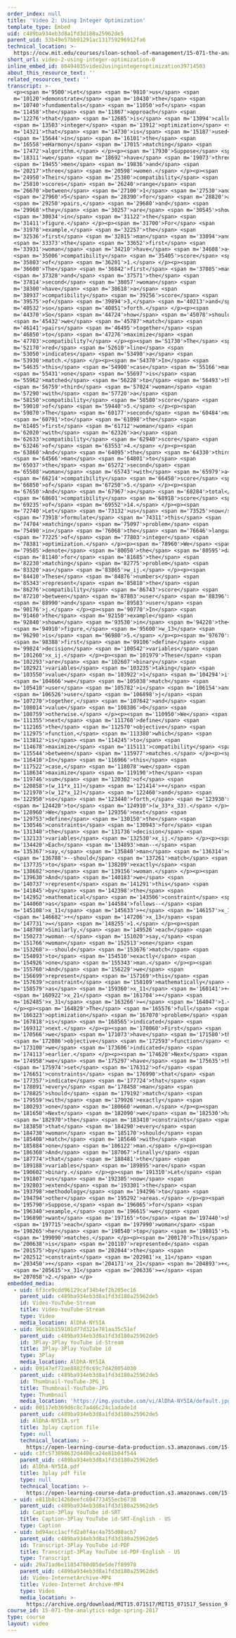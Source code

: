```yaml
---
order_index: null
title: 'Video 2: Using Integer Optimization'
template_type: Embed
uid: c489ba934eb3d8a1fd3d180a25962de5
parent_uid: 53b49e57bb91291ac131759296912fa6
technical_location: >-
  https://ocw.mit.edu/courses/sloan-school-of-management/15-071-the-analytics-edge-spring-2017/integer-optimization/eharmony-maximizing-the-probability-of-love/video-2-using-integer-optimization/video-2-using-integer-optimization-0
short_url: video-2-using-integer-optimization-0
inline_embed_id: 80494035video2usingintegeroptimization39714503
about_this_resource_text: ''
related_resources_text: ''
transcript: >-
  <p><span m='9500'>Let</span> <span m='9810'>us</span> <span
  m='10120'>demonstrate</span> <span m='10430'>the</span> <span
  m='10740'>fundamentals</span> <span m='11050'>of</span> <span
  m='11458'>the</span> <span m='11867'>approach</span> <span
  m='12276'>that</span> <span m='12685'>is</span> <span m='13094'>called</span>
  <span m='13503'>integer</span> <span m='13912'>optimization</span> <span
  m='14321'>that</span> <span m='14730'>is</span> <span m='15187'>used</span>
  <span m='15644'>in</span> <span m='16101'>the</span> <span
  m='16558'>eHarmony</span> <span m='17015'>matching</span> <span
  m='17472'>algorithm.</span> </p><p><span m='17930'>Suppose</span> <span
  m='18311'>we</span> <span m='18692'>have</span> <span m='19073'>three</span>
  <span m='19455'>men</span> <span m='19836'>and</span> <span
  m='20217'>three</span> <span m='20598'>women.</span> </p><p><span
  m='24950'>Their</span> <span m='25380'>compatibility</span> <span
  m='25810'>scores</span> <span m='26240'>range</span> <span
  m='26670'>between</span> <span m='27100'>1</span> <span m='27530'>and</span>
  <span m='27960'>5</span> <span m='28390'>for</span> <span m='28820'>all</span>
  <span m='29250'>pairs,</span> <span m='29680'>and</span> <span
  m='29968'>they</span> <span m='30257'>are</span> <span m='30545'>shown</span>
  <span m='30834'>in</span> <span m='31122'>the</span> <span
  m='31411'>figure.</span> </p><p><span m='31700'>For</span> <span
  m='31978'>example,</span> <span m='32257'>the</span> <span
  m='32536'>first</span> <span m='32815'>man</span> <span m='33094'>and</span>
  <span m='33373'>the</span> <span m='33652'>first</span> <span
  m='33931'>woman</span> <span m='34210'>have</span> <span m='34608'>a</span>
  <span m='35006'>compatibility</span> <span m='35405'>score</span> <span
  m='35803'>of</span> <span m='36201'>1.</span> </p><p><span
  m='36600'>The</span> <span m='36842'>first</span> <span m='37085'>man</span>
  <span m='37328'>and</span> <span m='37571'>the</span> <span
  m='37814'>second</span> <span m='38057'>woman</span> <span
  m='38300'>have</span> <span m='38618'>a</span> <span
  m='38937'>compatibility</span> <span m='39256'>score</span> <span
  m='39575'>of</span> <span m='39894'>3,</span> <span m='40213'>and</span> <span
  m='40532'>so</span> <span m='40851'>forth.</span> </p><p><span
  m='44370'>So</span> <span m='44724'>how</span> <span m='45078'>should</span>
  <span m='45432'>we</span> <span m='45787'>match</span> <span
  m='46141'>pairs</span> <span m='46495'>together</span> <span
  m='46850'>to</span> <span m='47276'>maximize</span> <span
  m='47703'>compatibility?</span> </p><p><span m='51730'>The</span> <span
  m='52170'>red</span> <span m='52610'>line</span> <span
  m='53050'>indicates</span> <span m='53490'>a</span> <span
  m='53930'>match.</span> </p><p><span m='54370'>In</span> <span
  m='54635'>this</span> <span m='54900'>case</span> <span m='55166'>man</span>
  <span m='55431'>one</span> <span m='55697'>is</span> <span
  m='55962'>matched</span> <span m='56228'>to</span> <span m='56493'>the</span>
  <span m='56759'>third</span> <span m='57024'>woman</span> <span
  m='57290'>with</span> <span m='57720'>a</span> <span
  m='58150'>compatibility</span> <span m='58580'>score</span> <span
  m='59010'>of</span> <span m='59440'>5.</span> </p><p><span
  m='59870'>The</span> <span m='60177'>second</span> <span m='60484'>man</span>
  <span m='60791'>to</span> <span m='61098'>the</span> <span
  m='61405'>first</span> <span m='61712'>woman</span> <span
  m='62020'>with</span> <span m='62326'>a</span> <span
  m='62633'>compatibility</span> <span m='62940'>score</span> <span
  m='63246'>of</span> <span m='63553'>4.</span> </p><p><span
  m='63860'>And</span> <span m='64095'>the</span> <span m='64330'>third</span>
  <span m='64566'>man</span> <span m='64801'>to</span> <span
  m='65037'>the</span> <span m='65272'>second</span> <span
  m='65508'>woman</span> <span m='65743'>with</span> <span m='65979'>a</span>
  <span m='66214'>compatibility</span> <span m='66450'>score</span> <span
  m='66850'>of</span> <span m='67250'>5.</span> </p><p><span
  m='67650'>And</span> <span m='67967'>a</span> <span m='68284'>total</span>
  <span m='68601'>compatibility</span> <span m='68918'>score</span> <span
  m='69235'>of</span> <span m='69552'>14.</span> </p><p><span
  m='72740'>Let</span> <span m='73132'>us</span> <span m='73525'>now</span>
  <span m='73918'>formulate</span> <span m='74311'>this</span> <span
  m='74704'>matching</span> <span m='75097'>problem</span> <span
  m='75490'>in</span> <span m='76068'>the</span> <span m='76646'>language</span>
  <span m='77225'>of</span> <span m='77803'>integer</span> <span
  m='78381'>optimization.</span> </p><p><span m='78960'>We</span> <span
  m='79505'>denote</span> <span m='80050'>the</span> <span m='80595'>data</span>
  <span m='81140'>for</span> <span m='81685'>the</span> <span
  m='82230'>matching</span> <span m='82775'>problem</span> <span
  m='83320'>as</span> <span m='83865'>w_ij.</span> </p><p><span
  m='84410'>These</span> <span m='84876'>numbers</span> <span
  m='85343'>represent</span> <span m='85810'>the</span> <span
  m='86276'>compatibility</span> <span m='86743'>score</span> <span
  m='87210'>between</span> <span m='87803'>user</span> <span m='88396'>i</span>
  <span m='88990'>and</span> <span m='89583'>user</span> <span
  m='90176'>j.</span> </p><p><span m='90770'>In</span> <span
  m='91460'>the</span> <span m='92150'>example</span> <span
  m='92840'>shown</span> <span m='93530'>in</span> <span m='94220'>the</span>
  <span m='94910'>figure,</span> <span m='95600'>w_13</span> <span
  m='96290'>is</span> <span m='96980'>5.</span> </p><p><span m='97670'>We</span>
  <span m='98388'>first</span> <span m='99106'>define</span> <span
  m='99824'>decision</span> <span m='100542'>variables</span> <span
  m='101260'>x_ij.</span> </p><p><span m='101979'>These</span> <span
  m='102293'>are</span> <span m='102607'>binary</span> <span
  m='102921'>variables</span> <span m='103235'>taking</span> <span
  m='103550'>value</span> <span m='103922'>1</span> <span m='104294'>if</span>
  <span m='104666'>we</span> <span m='105038'>match</span> <span
  m='105410'>user</span> <span m='105782'>i</span> <span m='106154'>and</span>
  <span m='106526'>user</span> <span m='106898'>j</span> <span
  m='107270'>together,</span> <span m='107642'>and</span> <span
  m='108014'>value</span> <span m='108386'>0</span> <span
  m='108759'>otherwise.</span> </p><p><span m='110950'>We</span> <span
  m='111355'>next</span> <span m='111760'>define</span> <span
  m='112165'>the</span> <span m='112570'>objective</span> <span
  m='112975'>function,</span> <span m='113380'>which</span> <span
  m='113812'>is</span> <span m='114245'>to</span> <span
  m='114678'>maximize</span> <span m='115111'>compatibility</span> <span
  m='115544'>between</span> <span m='115977'>matches.</span> </p><p><span
  m='116410'>In</span> <span m='116966'>this</span> <span
  m='117522'>case,</span> <span m='118078'>we</span> <span
  m='118634'>maximize</span> <span m='119190'>the</span> <span
  m='119746'>sum</span> <span m='120302'>of</span> <span
  m='120858'>(w_11*x_11)</span> <span m='121414'>+</span> <span
  m='121970'>(w_12*x_12)</span> <span m='122460'>and</span> <span
  m='122950'>so</span> <span m='123440'>forth,</span> <span m='123930'>up</span>
  <span m='124420'>to</span> <span m='124910'>(w_33*x_33).</span> </p><p><span
  m='128960'>We</span> <span m='129356'>next</span> <span
  m='129753'>define</span> <span m='130150'>the</span> <span
  m='130546'>constraints</span> <span m='130943'>for</span> <span
  m='131340'>the</span> <span m='131736'>decision</span> <span
  m='132133'>variables</span> <span m='132530'>x_ij.</span> </p><p><span
  m='134420'>Each</span> <span m='134893'>man--</span> <span
  m='135367'>say,</span> <span m='135840'>man</span> <span m='136314'>one</span>
  <span m='136788'>--should</span> <span m='137261'>match</span> <span
  m='137735'>to</span> <span m='138209'>exactly</span> <span
  m='138682'>one</span> <span m='139156'>woman.</span> </p><p><span
  m='139630'>And</span> <span m='140183'>we</span> <span
  m='140737'>represent</span> <span m='141291'>this</span> <span
  m='141845'>by</span> <span m='142398'>the</span> <span
  m='142952'>mathematical</span> <span m='143506'>constraint</span> <span
  m='144060'>as</span> <span m='144584'>follows--</span> <span
  m='145108'>x_11</span> <span m='145633'>+</span> <span m='146157'>x_12</span>
  <span m='146682'>+</span> <span m='147206'>x_13</span> <span
  m='147731'>=</span> <span m='148255'>1.</span> </p><p><span
  m='148780'>Similarly,</span> <span m='149526'>each</span> <span
  m='150273'>woman--</span> <span m='151020'>say,</span> <span
  m='151766'>woman</span> <span m='152513'>one</span> <span
  m='153260'>--should</span> <span m='153676'>match</span> <span
  m='154093'>to</span> <span m='154510'>exactly</span> <span
  m='154926'>one</span> <span m='155343'>man.</span> </p><p><span
  m='155760'>And</span> <span m='156229'>we</span> <span
  m='156699'>represent</span> <span m='157169'>this</span> <span
  m='157639'>constraint</span> <span m='158109'>mathematically</span> <span
  m='158579'>as</span> <span m='159360'>x_11</span> <span m='160141'>+</span>
  <span m='160922'>x_21</span> <span m='161704'>+</span> <span
  m='162485'>x_31</span> <span m='163266'>=</span> <span m='164047'>1.</span>
  </p><p><span m='164829'>The</span> <span m='165576'>full</span> <span
  m='166323'>optimization</span> <span m='167070'>problem</span> <span
  m='167818'>is</span> <span m='168565'>indicated</span> <span
  m='169312'>next.</span> </p><p><span m='170060'>First</span> <span
  m='170566'>we</span> <span m='171073'>have</span> <span m='171580'>the</span>
  <span m='172086'>objective</span> <span m='172593'>function</span> <span
  m='173100'>we</span> <span m='173606'>indicated</span> <span
  m='174113'>earlier.</span> </p><p><span m='174620'>Next</span> <span
  m='174958'>we</span> <span m='175297'>have</span> <span m='175635'>the</span>
  <span m='175974'>set</span> <span m='176312'>of</span> <span
  m='176651'>constraints</span> <span m='176990'>that</span> <span
  m='177357'>indicate</span> <span m='177724'>that</span> <span
  m='178091'>every</span> <span m='178458'>man</span> <span
  m='178825'>should</span> <span m='179192'>match</span> <span
  m='179559'>with</span> <span m='179926'>exactly</span> <span
  m='180293'>one</span> <span m='180660'>woman.</span> </p><p><span
  m='181650'>Next</span> <span m='182090'>we</span> <span m='182530'>have</span>
  <span m='182970'>the</span> <span m='183410'>constraints</span> <span
  m='183850'>that</span> <span m='184290'>every</span> <span
  m='184730'>woman</span> <span m='185170'>should</span> <span
  m='185408'>match</span> <span m='185646'>with</span> <span
  m='185884'>one</span> <span m='186122'>man.</span> </p><p><span
  m='186360'>And</span> <span m='187067'>finally</span> <span
  m='187774'>that</span> <span m='188481'>the</span> <span
  m='189188'>variables</span> <span m='189895'>are</span> <span
  m='190602'>binary.</span> </p><p><span m='191310'>Let</span> <span
  m='191807'>us</span> <span m='192305'>now</span> <span
  m='192803'>extend</span> <span m='193301'>the</span> <span
  m='193798'>methodology</span> <span m='194296'>to</span> <span
  m='194794'>other</span> <span m='195292'>areas.</span> </p><p><span
  m='195790'>Suppose,</span> <span m='196065'>for</span> <span
  m='196340'>example,</span> <span m='196615'>we</span> <span
  m='196890'>want</span> <span m='197165'>to</span> <span m='197440'>show</span>
  <span m='197715'>each</span> <span m='197990'>woman</span> <span
  m='198265'>her</span> <span m='198540'>top</span> <span m='198815'>two</span>
  <span m='199090'>matches.</span> </p><p><span m='200170'>This</span> <span
  m='200638'>is</span> <span m='201107'>represented</span> <span
  m='201575'>by</span> <span m='202044'>the</span> <span
  m='202512'>constraint</span> <span m='202981'>x_11</span> <span
  m='203450'>+</span> <span m='204171'>x_21</span> <span m='204893'>+</span>
  <span m='205615'>x_31</span> <span m='206336'>=</span> <span
  m='207058'>2.</span> </p>
embedded_media:
  - uid: 6f3ce9cdd96129caf34b4ef2b205ec16
    parent_uid: c489ba934eb3d8a1fd3d180a25962de5
    id: Video-YouTube-Stream
    title: Video-YouTube-Stream
    type: Video
    media_location: AlDhA-NY5IA
  - uid: 96cb1b159101d77d321e781aa35c51ef
    parent_uid: c489ba934eb3d8a1fd3d180a25962de5
    id: 3Play-3Play YouTube id-Stream
    title: 3Play-3Play YouTube id
    type: 3Play
    media_location: AlDhA-NY5IA
  - uid: 09147ef72ae8882f0c69c7d428054030
    parent_uid: c489ba934eb3d8a1fd3d180a25962de5
    id: Thumbnail-YouTube-JPG_1
    title: Thumbnail-YouTube-JPG
    type: Thumbnail
    media_location: 'https://img.youtube.com/vi/AlDhA-NY5IA/default.jpg'
  - uid: 00117eb369d6c8c7a4d6c24c1adade1d
    parent_uid: c489ba934eb3d8a1fd3d180a25962de5
    id: AlDhA-NY5IA.srt
    title: 3play caption file
    type: null
    technical_location: >-
      https://open-learning-course-data-production.s3.amazonaws.com/15-071-the-analytics-edge-spring-2017/00117eb369d6c8c7a4d6c24c1adade1d_AlDhA-NY5IA.srt
  - uid: c3fc573098632d4408ca24e81b04f544
    parent_uid: c489ba934eb3d8a1fd3d180a25962de5
    id: AlDhA-NY5IA.pdf
    title: 3play pdf file
    type: null
    technical_location: >-
      https://open-learning-course-data-production.s3.amazonaws.com/15-071-the-analytics-edge-spring-2017/c3fc573098632d4408ca24e81b04f544_AlDhA-NY5IA.pdf
  - uid: e811b8c14260eefc604773455ecb6738
    parent_uid: c489ba934eb3d8a1fd3d180a25962de5
    id: Caption-3Play YouTube id-SRT
    title: Caption-3Play YouTube id-SRT-English - US
    type: Caption
  - uid: bd94acc1acffd2a0f4ac4a755d08acb7
    parent_uid: c489ba934eb3d8a1fd3d180a25962de5
    id: Transcript-3Play YouTube id-PDF
    title: Transcript-3Play YouTube id-PDF-English - US
    type: Transcript
  - uid: 29a71ad6e11854780d05de5de7f89978
    parent_uid: c489ba934eb3d8a1fd3d180a25962de5
    id: Video-InternetArchive-MP4
    title: Video-Internet Archive-MP4
    type: Video
    media_location: >-
      https://archive.org/download/MIT15.071S17/MIT15_071S17_Session_9.3.03_300k.mp4
course_id: 15-071-the-analytics-edge-spring-2017
type: course
layout: video
---
```

